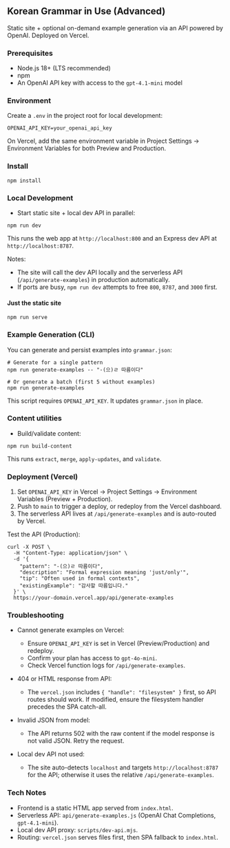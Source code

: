 ## Korean Grammar in Use (Advanced)

Static site + optional on-demand example generation via an API powered by OpenAI. Deployed on Vercel.

### Prerequisites

- Node.js 18+ (LTS recommended)
- npm
- An OpenAI API key with access to the `gpt-4.1-mini` model

### Environment

Create a `.env` in the project root for local development:

```
OPENAI_API_KEY=your_openai_api_key
```

On Vercel, add the same environment variable in Project Settings → Environment Variables for both Preview and Production.

### Install

```
npm install
```

### Local Development

- Start static site + local dev API in parallel:

```
npm run dev
```

This runs the web app at `http://localhost:800` and an Express dev API at `http://localhost:8787`.

Notes:

- The site will call the dev API locally and the serverless API (`/api/generate-examples`) in production automatically.
- If ports are busy, `npm run dev` attempts to free `800`, `8787`, and `3000` first.

#### Just the static site

```
npm run serve
```

### Example Generation (CLI)

You can generate and persist examples into `grammar.json`:

```
# Generate for a single pattern
npm run generate-examples -- "-(으)ㄹ 따름이다"

# Or generate a batch (first 5 without examples)
npm run generate-examples
```

This script requires `OPENAI_API_KEY`. It updates `grammar.json` in place.

### Content utilities

- Build/validate content:

```
npm run build-content
```

This runs `extract`, `merge`, `apply-updates`, and `validate`.

### Deployment (Vercel)

1. Set `OPENAI_API_KEY` in Vercel → Project Settings → Environment Variables (Preview + Production).
2. Push to `main` to trigger a deploy, or redeploy from the Vercel dashboard.
3. The serverless API lives at `/api/generate-examples` and is auto-routed by Vercel.

Test the API (Production):

```
curl -X POST \
  -H "Content-Type: application/json" \
  -d '{
    "pattern": "-(으)ㄹ 따름이다",
    "description": "Formal expression meaning 'just/only'",
    "tip": "Often used in formal contexts",
    "existingExample": "감사할 따름입니다."
  }' \
  https://your-domain.vercel.app/api/generate-examples
```

### Troubleshooting

- Cannot generate examples on Vercel:

  - Ensure `OPENAI_API_KEY` is set in Vercel (Preview/Production) and redeploy.
  - Confirm your plan has access to `gpt-4o-mini`.
  - Check Vercel function logs for `/api/generate-examples`.

- 404 or HTML response from API:

  - The `vercel.json` includes `{ "handle": "filesystem" }` first, so API routes should work. If modified, ensure the filesystem handler precedes the SPA catch-all.

- Invalid JSON from model:

  - The API returns 502 with the raw content if the model response is not valid JSON. Retry the request.

- Local dev API not used:
  - The site auto-detects `localhost` and targets `http://localhost:8787` for the API; otherwise it uses the relative `/api/generate-examples`.

### Tech Notes

- Frontend is a static HTML app served from `index.html`.
- Serverless API: `api/generate-examples.js` (OpenAI Chat Completions, `gpt-4.1-mini`).
- Local dev API proxy: `scripts/dev-api.mjs`.
- Routing: `vercel.json` serves files first, then SPA fallback to `index.html`.
